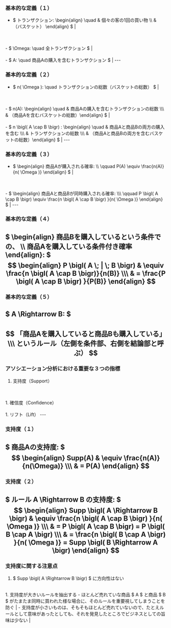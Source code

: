 ### 基本的な定義（１）
- $ トランザクション: \begin{align} \quad & 個々の客の1回の買い物 \\\ & （バスケット） \end{align} $ |
<br>
<br>
- $ \Omega: \quad 全トランザクション $ |
<br>
<br>
- $ A: \quad 商品Aの購入を含むトランザクション $ |
---

### 基本的な定義（２）
- $ n( \Omega ): \quad トランザクションの総数（バスケットの総数） $ |
<br>
<br>
- $ n(A): \begin{align} \quad & 商品Aの購入を含むトランザクションの総数 \\\ & （商品Aを含むバスケットの総数）\end{align} $ |
<br>
<br>
- $ n \bigl( A \cap B \bigr) : \begin{align} \quad & 商品Aと商品Bの両方の購入を含む \\\ & トランザクションの総数 \\\ & （商品Aと商品Bの両方を含むバスケットの総数）\end{align} $ |
---

### 基本的な定義（３）
- $ \begin{align} 商品Aが購入される確率: \\\ \qquad P(A) \equiv \frac{n(A)}{n( \Omega )} \end{align} $ |
<br>
<br>
- $ \begin{align} 商品Aと商品Bが同時購入される確率: \\\ \qquad P \bigl( A \cap B \bigr) \equiv \frac{n \bigl( A \cap B \bigr) }{n( \Omega )} \end{align} $ |
---

### 基本的な定義（４）
$ \begin{align} 商品Bを購入しているという条件での、 \\\ 商品Aを購入している条件付き確率 \end{align}: $
<br>
$$ \begin{align} P \bigl( A \; | \; B \bigr) & \equiv \frac{n \bigl( A \cap B \bigr)}{n(B)} \\\ & = \frac{P \bigl( A \cap B \bigr) }{P(B)} \end{align} $$
---

### 基本的な定義（５）
$ A \Rightarrow B: $
<br>
<br>
$$ 「商品Aを購入していると商品Bも購入している」 \\\ というルール（左側を条件部、右側を結論部と呼ぶ） $$
---

### アソシエーション分析における重要な３つの指標
1. 支持度（Support）
<br>
<br>
1. 確信度（Confidence）
<br>
<br>
1. リフト（Lift）
---

### 支持度（１）
$ 商品Aの支持度: $
$$ \begin{align} Supp(A) & \equiv \frac{n(A)}{n(\Omega)} \\\ & = P(A) \end{align} $$
---

### 支持度（２）
$ ルール A \Rightarrow B の支持度: $
$$ \begin{align} Supp \bigl( A \Rightarrow B \bigr) & \equiv \frac{n \bigl( A \cap B \bigr) }{n( \Omega )} \\\ & = P \bigl( A \cap B \bigr) = P \bigl( B \cap A \bigr) \\\ & = \frac{n \bigl( B \cap A \bigr) }{n( \Omega )} = Supp \bigl( B \Rightarrow A \bigr) \end{align} $$
---

### 支持度に関する注意点
1. $ Supp \bigl( A \Rightarrow B \bigr) $ に方向性はない
<br>
1. 支持度が大きいルールを抽出する
    - ほとんど売れていな商品 $ A $ と商品 $ B $ がたまたま同時に買われた様な場合に、そのルールを重要視してしまうことを防ぐ |
    - 支持度が小さいものは、そもそもほとんど売れていないので、たとえルールとして意味があったとしても、それを発見したところでビジネスとしての旨味は少ない |
